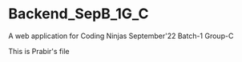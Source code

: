 # Backend_SepB_1G_C
A web application for Coding Ninjas September'22 Batch-1 Group-C

This is Prabir's file